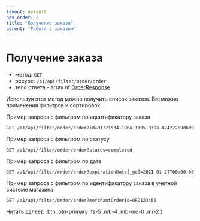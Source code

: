```yaml
---
layout: default
nav_order: 2
title: "Получение заказа"
parent: "Работа с заказом"
---
```


# Получение заказа

- метод: `GET`
- ресурс: `/a1/api/filter/order/order`
- тело ответа - array of [OrderResponse](/docs/order/create/#orderresponse)

Используя этот метод можно получить список заказов. Возможно применения фильтров и сортировок.

Пример запроса с фильтром по идентификатору заказа
```
GET /a1/api/filter/order/order?id=01771534-196a-1105-839a-82422289d6d9
```
Пример запроса с фильтром по статусу
```
GET /a1/api/filter/order/order?status=completed
```

Пример запроса с фильтром по дате 
```
GET /a1/api/filter/order/order?expirationDate[_ge]=2021-01-27T00:00:00
```

Пример запроса с фильтром по идентификатору заказа в учетной системе магазина

```
GET /a1/api/filter/order/order?merchantOrderId=ORD123456
```

[Читать далее](/docs/order/update){: .btn .btn-primary .fs-5 .mb-4 .mb-md-0 .mr-2 }
